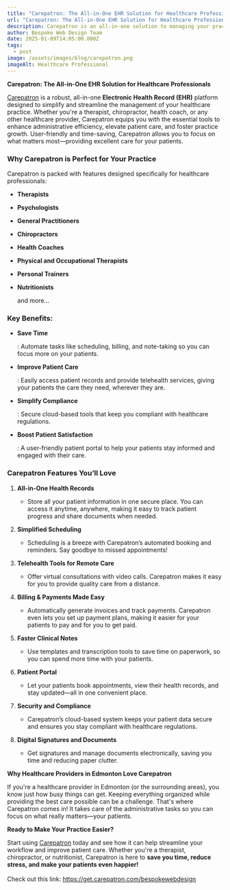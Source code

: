 ```yaml
---
title: "Carepatron: The All-in-One EHR Solution for Healthcare Professionals"
url: "Carepatron: The All-in-One EHR Solution for Healthcare Professionals"
description: Carepatron is an all-in-one solution to managing your practice in one place.
author: Bespoke Web Design Team
date: 2025-01-09T14:05:00.000Z
tags:
  - post
image: /assets/images/blog/carepatron.png
imageAlt: Healthcare Professional
---
```

**Carepatron: The All-in-One EHR Solution for Healthcare Professionals**

[Carepatron](https://get.carepatron.com/bespokewebdesign) is a robust, all-in-one **Electronic Health Record (EHR)** platform designed to simplify and streamline the management of your healthcare practice. Whether you're a therapist, chiropractor, health coach, or any other healthcare provider, Carepatron equips you with the essential tools to enhance administrative efficiency, elevate patient care, and foster practice growth. User-friendly and time-saving, Carepatron allows you to focus on what matters most—providing excellent care for your patients.

### **Why Carepatron is Perfect for Your Practice**

Carepatron is packed with features designed specifically for healthcare professionals:

* **Therapists**
* **Psychologists**
* **General Practitioners**
* **Chiropractors**
* **Health Coaches**
* **Physical and Occupational Therapists**
* **Personal Trainers**
* **Nutritionists**

   and more...

### **Key Benefits:**

* **Save Time**

  : Automate tasks like scheduling, billing, and note-taking so you can focus more on your patients.
* **Improve Patient Care**

  : Easily access patient records and provide telehealth services, giving your patients the care they need, wherever they are.
* **Simplify Compliance**

  : Secure cloud-based tools that keep you compliant with healthcare regulations.
* **Boost Patient Satisfaction**

  : A user-friendly patient portal to help your patients stay informed and engaged with their care.

### **Carepatron Features You’ll Love**

1. **All-in-One Health Records**

   * Store all your patient information in one secure place. You can access it anytime, anywhere, making it easy to track patient progress and share documents when needed.
2. **Simplified Scheduling**

   * Scheduling is a breeze with Carepatron’s automated booking and reminders. Say goodbye to missed appointments!
3. **Telehealth Tools for Remote Care**

   * Offer virtual consultations with video calls. Carepatron makes it easy for you to provide quality care from a distance.
4. **Billing & Payments Made Easy**

   * Automatically generate invoices and track payments. Carepatron even lets you set up payment plans, making it easier for your patients to pay and for you to get paid.
5. **Faster Clinical Notes**

   * Use templates and transcription tools to save time on paperwork, so you can spend more time with your patients.
6. **Patient Portal**

   * Let your patients book appointments, view their health records, and stay updated—all in one convenient place.
7. **Security and Compliance**

   * Carepatron’s cloud-based system keeps your patient data secure and ensures you stay compliant with healthcare regulations.
8. **Digital Signatures and Documents**

   * Get signatures and manage documents electronically, saving you time and reducing paper clutter.





**Why Healthcare Providers in Edmonton Love Carepatron**

If you're a healthcare provider in Edmonton (or the surrounding areas), you know just how busy things can get. Keeping everything organized while providing the best care possible can be a challenge. That's where Carepatron comes in! It takes care of the administrative tasks so you can focus on what really matters—your patients.

**Ready to Make Your Practice Easier?**

Start using [Carepatron](https://get.carepatron.com/bespokewebdesign) today and see how it can help streamline your workflow and improve patient care. Whether you're a therapist, chiropractor, or nutritionist, Carepatron is here to **save you time, reduce stress, and make your patients even happier!**\
\
Check out this link: <https://get.carepatron.com/bespokewebdesign>

